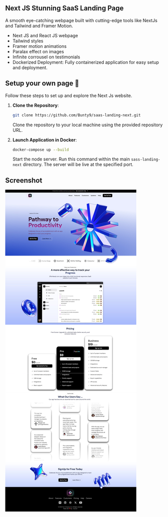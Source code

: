 ## Next JS Stunning SaaS Landing Page

A smooth eye-catching webpage built with cutting-edge tools like NextJs and Tailwind and Framer Motion.

- Next JS and React JS webpage
- Tailwind styles
- Framer motion animations
- Paralax effect on images
- Infinite corrousel on testimonials
- Dockerized Deployment: Fully containerized application for easy setup and deployment.

## Setup your own page 🚀

Follow these steps to set up and explore the Next Js website.

1. **Clone the Repository**:

   ```bash
   git clone https://github.com/Bunty9/saas-landing-next.git
   ```

   Clone the repository to your local machine using the provided repository URL.

2. **Launch Application in Docker**:

   ```bash
   docker-compose up --build
   ```

   Start the node server. Run this command within the main `sass-landing-next` directory. The server will be live at the specified port.

## Screenshot

![screenshot](images/webpage.png)
